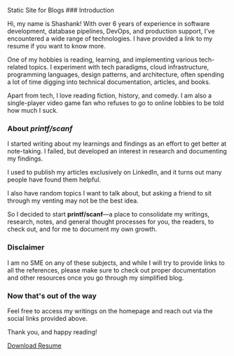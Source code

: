 Static Site for Blogs ### Introduction 

Hi, my name is Shashank! With over 6 years of experience in software development, database pipelines, DevOps, and production support, I've encountered a wide range of technologies. I have provided a link to my resume if you want to know more.

One of my hobbies is reading, learning, and implementing various tech-related topics. I experiment with tech paradigms, cloud infrastructure, programming languages, design patterns, and architecture, often spending a lot of time digging into technical documentation, articles, and books.

Apart from tech, I love reading fiction, history, and comedy. I am also a single-player video game fan who refuses to go to online lobbies to be told how much I suck.

### About **_printf/scanf_**

I started writing about my learnings and findings as an effort to get better at note-taking. I failed, but developed an interest in research and documenting my findings.

I used to publish my articles exclusively on LinkedIn, and it turns out many people have found them helpful.

I also have random topics I want to talk about, but asking a friend to sit through my venting may not be the best idea.

So I decided to start **printf/scanf**—a place to consolidate my writings, research, notes, and general thought processes for you, the readers, to check out, and for me to document my own growth.

### Disclaimer

I am no SME on any of these subjects, and while I will try to provide links to all the references, please make sure to check out proper documentation and other resources once you go through my simplified blog.

### Now that's out of the way

Feel free to access my writings on the homepage and reach out via the social links provided above. 

Thank you, and happy reading!


<a href="/files/resume.pdf" download style="display: inline-block;
text-decoration: underline; 
border-radius: 7px;">
    Download Resume
</a>
